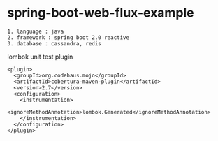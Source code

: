 # spring-boot-web-flux-example

```
1. language : java
2. framework : spring boot 2.0 reactive
3. database : cassandra, redis
```


lombok unit test plugin

```
<plugin>
  <groupId>org.codehaus.mojo</groupId>
  <artifactId>cobertura-maven-plugin</artifactId>
  <version>2.7</version>
  <configuration>
    <instrumentation>
      <ignoreMethodAnnotation>lombok.Generated</ignoreMethodAnnotation>
    </instrumentation>
  </configuration>
</plugin>
```
